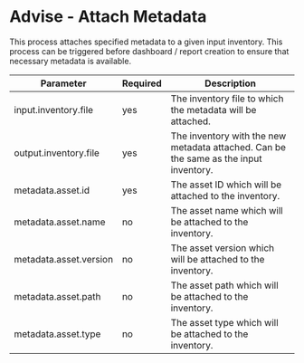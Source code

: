 # Advise - Attach Metadata

This process attaches specified metadata to a given input inventory. This process can be triggered before dashboard / 
report creation to ensure that necessary metadata is available.

| Parameter              | Required | Description                                                                           |
|------------------------|----------|---------------------------------------------------------------------------------------|
| input.inventory.file   | yes      | The inventory file to which the metadata will be attached.                            |
| output.inventory.file  | yes      | The inventory with the new metadata attached. Can be the same as the input inventory. |
| metadata.asset.id      | yes      | The asset ID which will be attached to the inventory.                                 |
| metadata.asset.name    | no       | The asset name which will be attached to the inventory.                               |
| metadata.asset.version | no       | The asset version which will be attached to the inventory.                            |
| metadata.asset.path    | no       | The asset path which will be attached to the inventory.                               |
| metadata.asset.type    | no       | The asset type which will be attached to the inventory.                               |
